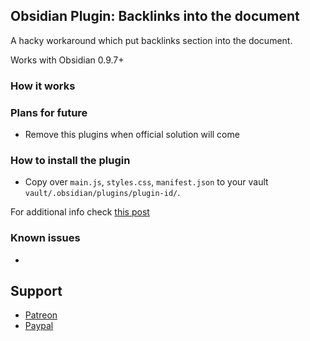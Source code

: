## Obsidian Plugin: Backlinks into the document

A hacky workaround which put backlinks section into the document.

Works with Obsidian 0.9.7+

### How it works

### Plans for future
- Remove this plugins when official solution will come

### How to install the plugin
- Copy over `main.js`, `styles.css`, `manifest.json` to your vault `vault/.obsidian/plugins/plugin-id/`.

For additional info check [this post](https://forum.obsidian.md/t/plugin-directory/6706?u=mrjackphil)

### Known issues

- 

## Support

- [Patreon](https://patreon.com/mrjackphil)
- [Paypal](https://www.paypal.com/paypalme/mrjackphil)
